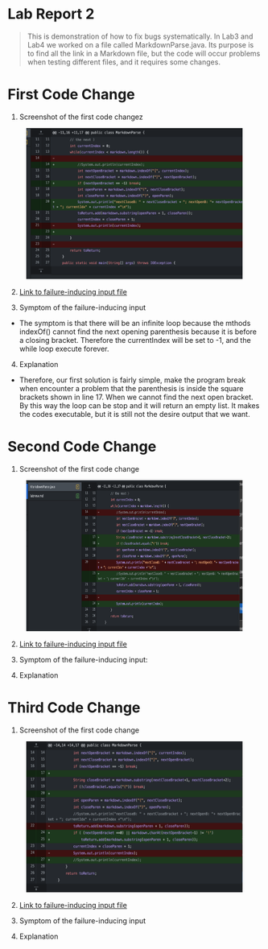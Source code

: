 # **Lab Report 2**

> This is demonstration of how to fix bugs systematically. In Lab3 and Lab4 we worked on a file called MarkdownParse.java. Its purpose is to find all the link in a Markdown file, but the code will occur problems when testing different files, and it requires some changes.


# **First Code Change**
1. Screenshot of the first code changez
<p align="center">
  <img width="430" height="300" src="images/lab-week4-1.png">
</p>

2. [Link to failure-inducing input file](test-file/test-file.md)

3. Symptom of the failure-inducing input
- The symptom is that there will be an infinite loop because the mthods indexOf() cannot find the next opening parenthesis because it is before a closing bracket. Therefore the currentIndex will be set to -1, and the while loop execute forever.

4. Explanation
- Therefore, our first solution is fairly simple, make the program break when encounter a problem that the parenthesis is inside the square brackets shown in line 17. When we cannot find the next open bracket. By this way the loop can be stop and it will return an empty list. It makes the codes executable, but it is still not the desire output that we want.


# **Second Code Change**

1. Screenshot of the first code change
<p align="center">
  <img width="430" height="300" src="images/lab-week4-2.png">
</p>

2. [Link to failure-inducing input file](test-file/test-file.md)

3. Symptom of the failure-inducing input:


4. Explanation


# **Third Code Change**

1. Screenshot of the first code change
<p align="center">
  <img width="430" height="300" src="images/lab-week4-3.png">
</p>


2. [Link to failure-inducing input file](test-file/test-file2.md)

3. Symptom of the failure-inducing input

4. Explanation
